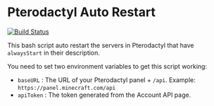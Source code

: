 # Pterodactyl Auto Restart
[![Build Status](https://travis-ci.com/Alteiria/pterodactylAutoRestart.svg?branch=master)](https://travis-ci.com/Alteiria/pterodactylAutoRestart)

This bash script auto restart the servers in Pterodactyl that have `alwaysStart` in their description.

You need to set two environment variables to get this script working:
* `baseURL` : The URL of your Pterodactyl panel + `/api`. Example: `https://panel.minecraft.com/api`
* `apiToken` : The token generated from the Account API page.